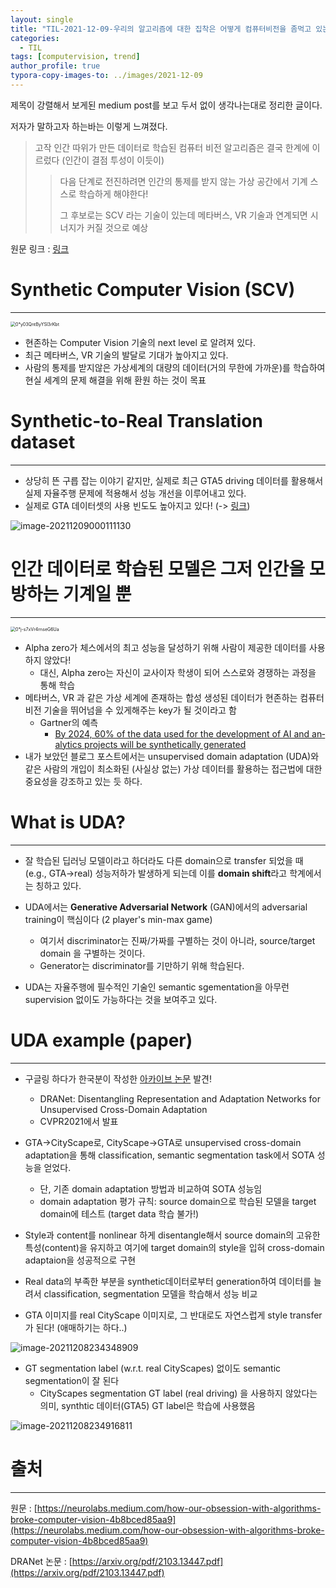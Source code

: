 ```yaml
---
layout: single
title: "TIL-2021-12-09-우리의 알고리즘에 대한 집착은 어떻게 컴퓨터비전을 좀먹고 있는가!" 
categories:
  - TIL
tags: [computervision, trend]
author_profile: true
typora-copy-images-to: ../images/2021-12-09 
---
```




제목이 강렬해서 보게된 medium post를 보고 두서 없이 생각나는대로 정리한 글이다.

저자가 말하고자 하는바는 이렇게 느껴졌다.

> 고작 인간 따위가 만든 데이터로 학습된 컴퓨터 비전 알고리즘은 결국 한계에 이르렀다 (인간이 결점 투성이 이듯이)
>
> > 다음 단계로 전진하려면 인간의 통제를 받지 않는 가상 공간에서 기계 스스로 학습하게 해야한다! 
> >
> > 그 후보로는 SCV 라는 기술이 있는데 메타버스, VR 기술과 연계되면 시너지가 커질 것으로 예상

원문 링크 : [링크](https://neurolabs.medium.com/how-our-obsession-with-algorithms-broke-computer-vision-4b8bced85aa9)

# Synthetic Computer Vision (SCV)

---

<img src="/images/2021-12-09/0*y03QntByYSl3rKbt.png" alt="0*y03QntByYSl3rKbt" style="zoom:50%;" />

- 현존하는 Computer Vision 기술의 next level 로 알려져 있다.
- 최근 메타버스, VR 기술의 발달로 기대가 높아지고 있다.
- 사람의 통제를 받지않은 가상세계의 대량의 데이터(거의 무한에 가까운)를 학습하여 현실 세계의 문제 해결을 위해 환원 하는 것이 목표



# Synthetic-to-Real Translation dataset

---

- 상당히 뜬 구릅 잡는 이야기 같지만, 실제로 최근 GTA5 driving 데이터를 활용해서 실제 자율주행 문제에 적용해서 성능 개선을 이루어내고 있다.  
- 실제로 GTA 데이터셋의 사용 빈도도 높아지고 있다! (-> [링크](https://paperswithcode.com/dataset/gta5))

![image-20211209000111130](/images/2021-12-09/image-20211209000111130.png)

 

# 인간 데이터로 학습된 모델은 그저 인간을 모방하는 기계일 뿐

---

<img src="/images/2021-12-09/0*j-s7xVr4rnseG6Ua.png" alt="0*j-s7xVr4rnseG6Ua" style="zoom:50%;" />

- Alpha zero가 체스에서의 최고 성능을 달성하기 위해 사람이 제공한 데이터를 사용하지 않았다!
  - 대신, Alpha zero는 자신이 교사이자 학생이 되어 스스로와 경쟁하는 과정을 통해 학습 
- 메타버스, VR 과 같은 가상 세계에 존재하는 합성 생성된 데이터가 현존하는 컴퓨터 비전 기술을 뛰어넘을 수 있게해주는 key가 될 것이라고 함
  - Gartner의 예측
    - [By 2024, 60% of the data used for the de­vel­op­ment of AI and an­a­lyt­ics projects will be syn­thet­i­cally gen­er­ated](https://blogs.gartner.com/andrew_white/2021/07/24/by-2024-60-of-the-data-used-for-the-development-of-ai-and-analytics-projects-will-be-synthetically-generated/)
- 내가 보았던 블로그 포스트에서는 unsupervised domain adaptation (UDA)와 같은 사람의 개입이 최소화된 (사실상 없는) 가상 데이터를 활용하는 접근법에 대한 중요성을 강조하고 있는 듯 하다.

# What is UDA?

---

- 잘 학습된 딥러닝 모델이라고 하더라도 다른 domain으로 transfer 되었을 때 (e.g., GTA->real) 성능저하가 발생하게 되는데 이를 **domain shift**라고 학계에서는 칭하고 있다.

- UDA에서는 **Generative Adversarial Network** (GAN)에서의 adversarial training이 핵심이다 (2 player's min-max game)
  - 여기서 discriminator는 진짜/가짜를 구별하는 것이 아니라, source/target domain 을 구별하는 것이다. 
  - Generator는 discriminator를 기만하기 위해 학습된다.

- UDA는 자율주행에 필수적인 기술인 semantic sgementation을 아무런 supervision 없이도 가능하다는 것을 보여주고 있다.

# UDA example (paper)

---

- 구글링 하다가 한국분이 작성한 [아카이브 논문](https://arxiv.org/pdf/2103.13447.pdf) 발견!
  - DRANet: Disentangling Representation and Adaptation Networks for Unsupervised Cross-Domain Adaptation
  - CVPR2021에서 발표

- GTA->CityScape로, CityScape->GTA로 unsupervised cross-domain adaptation을 통해 classification, semantic segmentation task에서 SOTA 성능을 얻었다.
  - 단, 기존 domain adaptation 방법과 비교하여 SOTA 성능임
  - domain adaptation 평가 규칙: source domain으로 학습된 모델을 target domain에 테스트 (target data 학습 불가!)
- Style과 content를 nonlinear 하게 disentangle해서 source domain의 고유한 특성(content)을 유지하고 여기에 target domain의 style을 입혀 cross-domain adaptaion을 성공적으로 구현
- Real data의 부족한 부분을 synthetic데이터로부터 generation하여 데이터를 늘려서 classification, segmentation 모델을 학습해서 성능 비교
- GTA 이미지를 real CityScape 이미지로, 그 반대로도 자연스럽게 style transfer가 된다! (애매하기는 하다..)

![image-20211208234348909](/images/2021-12-09/image-20211208234348909.png)

- GT segmentation label (w.r.t. real CityScapes) 없이도 semantic segmentation이 잘 된다
  - CityScapes segmentation GT label (real driving) 을 사용하지 않았다는 의미, synthtic 데이터(GTA5) GT label은 학습에 사용했음

![image-20211208234916811](/images/2021-12-09/image-20211208234916811.png)



# 출처

---

원문 : [https://neurolabs.medium.com/how-our-obsession-with-algorithms-broke-computer-vision-4b8bced85aa9](https://neurolabs.medium.com/how-our-obsession-with-algorithms-broke-computer-vision-4b8bced85aa9)

DRANet 논문 : [https://arxiv.org/pdf/2103.13447.pdf](https://arxiv.org/pdf/2103.13447.pdf)